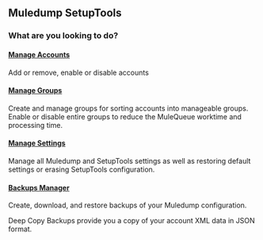 ## Muledump SetupTools

### What are you looking to do?

#### [Manage Accounts](accounts-manager/index.md)
Add or remove, enable or disable accounts
 
#### [Manage Groups](accounts-manager/groups.md)
Create and manage groups for sorting accounts into manageable groups. Enable or disable entire groups to reduce the MuleQueue worktime and processing time.

#### [Manage Settings](settings-manager.md)
Manage all Muledump and SetupTools settings as well as restoring default settings or erasing SetupTools configuration.

#### [Backups Manager](backups-manager/index.md)
Create, download, and restore backups of your Muledump configuration.

Deep Copy Backups provide you a copy of your account XML data in JSON format.

<!-- baseHref docs/setuptools/help -->
